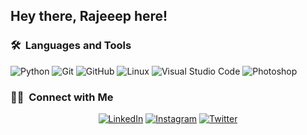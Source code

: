 
## Hey there, Rajeeep here!


### 🛠 &nbsp;Languages and Tools

  ![Python](https://img.shields.io/badge/-Python-333333?style=flat&logo=python)
  ![Git](https://img.shields.io/badge/-Git-333333?style=flat&logo=git)
  ![GitHub](https://img.shields.io/badge/-GitHub-333333?style=flat&logo=github)
  ![Linux](https://img.shields.io/badge/-Linux-003366?style=flat&logo=linux)
  ![Visual Studio Code](https://img.shields.io/badge/-Visual%20Studio%20Code-333333?style=flat&logo=visual-studio-code&logoColor=007ACC)
  ![Photoshop](https://img.shields.io/badge/-Photoshop-333333?style=flat&logo=adobe-photoshop)    

### 🤝🏻 &nbsp;Connect with Me 

<p align="center">
<a href="https://www.linkedin.com/in/parmarrajdeep/"><img alt="LinkedIn" src="https://img.shields.io/badge/linkedin-shubhamsarda-blue"></a>
<a href="https://www.instagram.com/rajdeepp12//"><img alt="Instagram" src="https://img.shields.io/badge/instagram-shubham.ul-red"></a>
<a href="https://twitter.com/rajchamat"><img alt="Twitter" src="https://img.shields.io/badge/twitter-shubham__ul-blue"></a>
</p>

